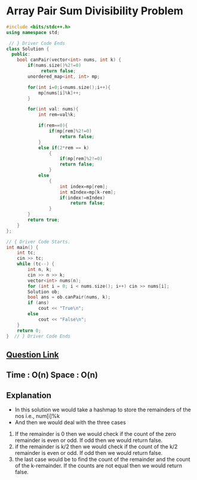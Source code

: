 # Array Pair Sum Divisibility Problem

```cpp
#include <bits/stdc++.h>
using namespace std;

 // } Driver Code Ends
class Solution {
  public:
    bool canPair(vector<int> nums, int k) {
        if(nums.size()%2!=0)
             return false;
        unordered_map<int, int> mp;

        for(int i=0;i<nums.size();i++){
            mp[nums[i]%k]++;
        }

        for(int val: nums){
            int rem=val%k;

            if(rem==0){
                if(mp[rem]%2!=0)
                    return false;
            }
            else if(2*rem == k)
                {
                    if(mp[rem]%2!=0)
                    return false;
                }
            else
                {
                    int index=mp[rem];
                    int mIndex=mp[k-rem];
                    if(index!=mIndex)
                        return false;
                }
        }
        return true;
    }
};

// { Driver Code Starts.
int main() {
    int tc;
    cin >> tc;
    while (tc--) {
        int n, k;
        cin >> n >> k;
        vector<int> nums(n);
        for (int i = 0; i < nums.size(); i++) cin >> nums[i];
        Solution ob;
        bool ans = ob.canPair(nums, k);
        if (ans)
            cout << "True\n";
        else
            cout << "False\n";
    }
    return 0;
}  // } Driver Code Ends

```

## [Question Link](https://practice.geeksforgeeks.org/problems/array-pair-sum-divisibility-problem3257/1#)

## Time : O(n) Space : O(n)

## Explanation

- In this solution we would take a hashmap to store the remainders of the nos i.e., num[i]%k
- And then we would deal with the three cases

1. If the remainder is 0 then we would check if the count of the zero remainder is even or odd. If odd then we would return false.
2. if the remainder is k/2 then we would check if the count of the k/2 remainder is even or odd. If odd then we would return false.
3. the last case would be to find the count of the remainder and the count of the k-remainder. If the counts are not equal then we would return false.
